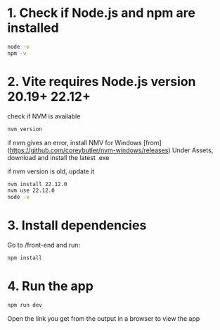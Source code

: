 # 1. Check if Node.js and npm are installed

```bash
node -v
npm -v
```
# 2. Vite requires Node.js version 20.19+ 22.12+

check if NVM is available
```bash
nvm version
```
if nvm gives an error, install NMV for Windows [from] (https://github.com/coreybutler/nvm-windows/releases)
Under Assets, download and install the latest .exe

if nvm version is old, update it
```bash
nvm install 22.12.0
nvm use 22.12.0
node -v
```

# 3. Install dependencies
Go to /front-end and run:
```bash
npm install
```

# 4. Run the app
```bash
npm run dev
```
Open the link you get from the output in a browser to view the app

